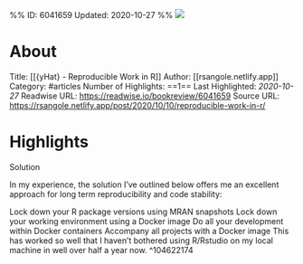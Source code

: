 %%
ID: 6041659
Updated: 2020-10-27
%%
![](https://readwise-assets.s3.amazonaws.com/static/images/article4.6bc1851654a0.png)

# About
Title: [[{yHat} - Reproducible Work in R]]
Author: [[rsangole.netlify.app]]
Category: #articles
Number of Highlights: ==1==
Last Highlighted: *2020-10-27*
Readwise URL: https://readwise.io/bookreview/6041659
Source URL: https://rsangole.netlify.app/post/2020/10/10/reproducible-work-in-r/


# Highlights 
Solution

In my experience, the solution I’ve outlined below offers me an excellent approach for long term reproducibility and code stability:

Lock down your R package versions using MRAN snapshots
Lock down your working environment using a Docker image
Do all your development within Docker containers
Accompany all projects with a Docker image
This has worked so well that I haven’t bothered using R/Rstudio on my local machine in well over half a year now.  ^104622174

